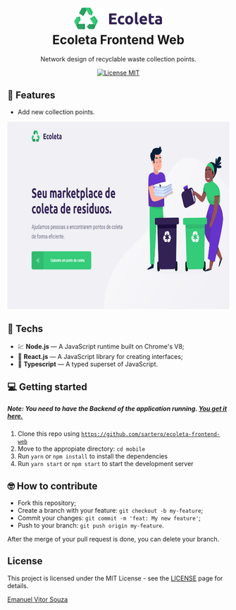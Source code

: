 <h1 align="center">
  <br>
    <img src=".github/logo-ecoleta.svg" alt="ecoleta" width="200">
  <br>
  Ecoleta Frontend Web
</h1>

<p align="center">Network design of recyclable waste collection points.</p>

<p align="center">
  <a href="https://opensource.org/licenses/MIT">
    <img src="https://img.shields.io/badge/license-MIT-green.svg" alt="License MIT">
  </a>
</p>

## 📜 Features

<ul>
  <li><p>Add new collection points.</p></li>
</ul>

<div align="center">
  <img src=".github/home-ecoleta-web.png" alt="Home" height="425">
</div>

## 🧰 Techs

[//]: # "Add the features of your project here:"

- 💹 **Node.js** — A JavaScript runtime built on Chrome's V8;
- 💼 **React.js** — A JavaScript library for creating interfaces;
- 🔷 **Typescript** — A typed superset of JavaScript.

## 💻 Getting started

##### Note: You need to have the Backend of the application running. <a href="https://github.com/sartero/ecoleta-backend">You get it here.</a>

1. Clone this repo using <code>https://github.com/sartero/ecoleta-frontend-web</code>
2. Move to the appropiate directory: <code>cd mobile</code>
3. Run <code>yarn</code> or <code>npm install</code> to install the dependencies
4. Run <code>yarn start</code> or <code>npm start</code> to start the development server

## 🤓 How to contribute

<ul>
  <li>Fork this repository;</li>
  <li>Create a branch with your feature: <code>git checkout -b my-feature</code>;</li>
  <li>Commit your changes: <code>git commit -m 'feat: My new feature'</code>;</li>
  <li>Push to your branch: <code>git push origin my-feature</code>.</li>
</ul>

<p>After the merge of your pull request is done, you can delete your branch.</p>

## License

This project is licensed under the MIT License - see the [LICENSE](https://opensource.org/licenses/MIT) page for details.

<a href="http://github.com/sartero">Emanuel Vitor Souza</a>
